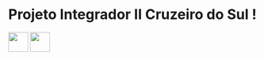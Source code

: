 # Projeto Integrador II Cruzeiro do Sul !


<img loading="lazy" src="https://github.com/lucasts19/ingressos/assets/154361866/5dd38070-afe3-44c9-bc96-4e76e4664b1f" width="40" height="40"/>

<img loading="lazy" src="https://github.com/lucasts19/ingressos/assets/154361866/f0ee1dd4-d681-45bd-8138-05385fcee112" width="40" height="40"/>
